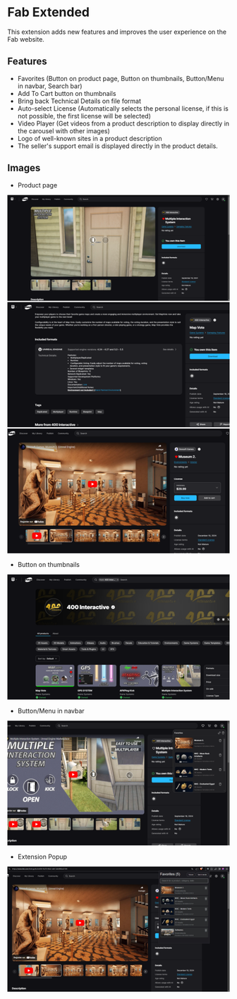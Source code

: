 # Fab Extended
This extension adds new features and improves the user experience on the Fab website.

## Features
- Favorites (Button on product page, Button on thumbnails, Button/Menu in navbar, Search bar)
- Add To Cart button on thumbnails
- Bring back Technical Details on file format
- Auto-select License (Automatically selects the personal license, if this is not possible, the first license will be selected)
- Video Player (Get videos from a product description to display directly in the carousel with other images)
- Logo of well-known sites in a product description
- The seller's support email is displayed directly in the product details.

## Images
- Product page

![Add heart button on product](images/fab_extended_product.png)
![Technical Details](images/fab_extended_technicaldetails.png)
![Video Player](images/fab_extended_videoplayer.png)

- Button on thumbnails
  
![Button on Thumbnails](images/fab_extended_thumbnails.png)

- Button/Menu in navbar

![Button/Menu in navbar](images/fab_extended_menu.png)

- Extension Popup
  
![Extension Popup](images/fab_extended_popup.png)